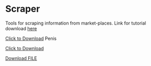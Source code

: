 # Scraper
Tools for scraping information from market-places. Link for tutorial download [here](https://github.com/TheWorkingBee/Scraper/blob/main/Report/report.html)

<a href="https://github.com/TheWorkingBee/Scraper/raw/main/Report/report.html" download>Click to Download</a>
<a download="https://github.com/TheWorkingBee/Scraper/raw/main/Report/report.html">Penis</a>

<a href="https://github.com/TheWorkingBee/Scraper/blob/main/Report/report.html" download>Click to Download</a>

<a id="raw-url" href="https://raw.githubusercontent.com/TheWorkingBee/Scraper/main/Report/report.html?token=AKXNYFHW57H6M2F4LRMKY3TAREVIC">Download FILE</a>
